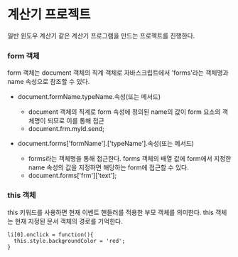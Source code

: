 # 계산기 프로젝트

일반 윈도우 계산기 같은 계산기 프로그램을 만드는 프로젝트를 진행한다.

### form 객체
form 객체는 document 객체의 직계 객체로 자바스크립트에서 'forms'라는 객체명과 name 속성으로 참조할 수 있다.

- document.formName.typeName.속성(또는 메서드)
  - document 객체의 직계로 form 속성에 정의된 name의 값이 form 요소의 객체명이 되므로 이를 통해 접근
  - document.frm.myId.send;


- document.forms['formName'].['typeName'].속성(또는 메서드)
  - forms라는 객체명을 통해 접근한다. forms 객체의 배열 값에 form에서 지정한 name 속성의 값을 지정하면 해당하는 form에 접근할 수 있다.
  - document.forms['frm']['text'];

### this 객체
this 키워드를 사용하면 현재 이벤트 핸들러를 적용한 부모 객체를 의미한다. this 객체는 현재 지정된 문서 객체의 경로를 기억한다.

```
li[0].onclick = function(){
  this.style.backgroundColor = 'red';
}
```
